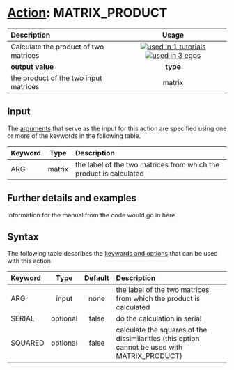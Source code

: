 # [Action](actions.md): MATRIX_PRODUCT

| Description    | Usage |
|:--------|:--------:|
| Calculate the product of two matrices | [![used in 1 tutorials](https://img.shields.io/badge/tutorials-1-green.svg)](https://www.plumed-tutorials.org/browse.html?search=MATRIX_PRODUCT)[![used in 3 eggs](https://img.shields.io/badge/nest-3-green.svg)](https://www.plumed-nest.org/browse.html?search=MATRIX_PRODUCT)|
 | **output value** | **type** |
| the product of the two input matrices | matrix |

## Input

The [arguments](specifying_arguments.html) that serve as the input for this action are specified using one or more of the keywords in the following table.

| Keyword |  Type | Description |
|:--------|:------:|:-----------|
| ARG | matrix | the label of the two matrices from which the product is calculated |


## Further details and examples 
Information for the manual from the code would go in here 
## Syntax 
The following table describes the [keywords and options](parsing.md) that can be used with this action 

| Keyword | Type | Default | Description |
|:-------|:----:|:-------:|:-----------|
| ARG | input | none | the label of the two matrices from which the product is calculated |
| SERIAL | optional | false |  do the calculation in serial |
| SQUARED | optional | false |  calculate the squares of the dissimilarities (this option cannot be used with MATRIX_PRODUCT) |

